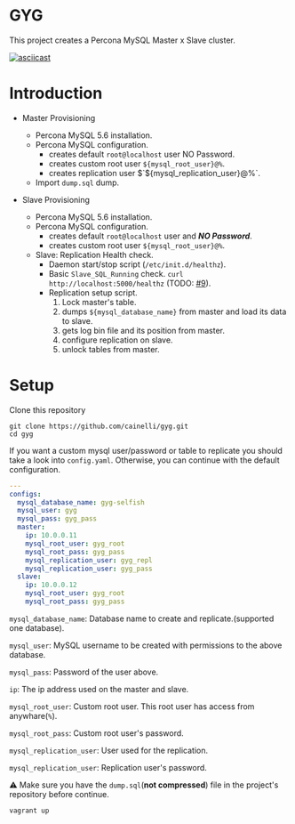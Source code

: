 # GYG

This project creates a Percona MySQL Master x Slave cluster.

[![asciicast](https://asciinema.org/a/127612.png)](https://asciinema.org/a/127612)

# Introduction


- Master Provisioning
  - Percona MySQL 5.6 installation.
  - Percona MySQL configuration.
    - creates default `root@localhost` user NO Password.
    - creates custom root user `${mysql_root_user}@%`.
    - creates replication user $`${mysql_replication_user}@%`.
  - Import `dump.sql` dump.

- Slave Provisioning
  - Percona MySQL 5.6 installation.
  - Percona MySQL configuration.
    - creates default `root@localhost` user and ***NO Password***.
    - creates custom root user `${mysql_root_user}@%`.
  - Slave: Replication Health check.
    - Daemon start/stop script (`/etc/init.d/healthz`).
    - Basic `Slave_SQL_Running` check. `curl http://localhost:5000/healthz` (TODO: [#9](https://github.com/cainelli/gyg/issues/9)).
    - Replication setup script.
      1. Lock master's table.
      2. dumps `${mysql_database_name}` from master and load its data to slave.
      3. gets log bin file and its position from master.
      4. configure replication on slave.
      5. unlock tables from master.

# Setup

Clone this repository
```
git clone https://github.com/cainelli/gyg.git
cd gyg
```

If you want a custom mysql user/password or table to replicate you should take a look into `config.yaml`. Otherwise, you can continue with the default configuration.

```yaml
---
configs:
  mysql_database_name: gyg-selfish
  mysql_user: gyg
  mysql_pass: gyg_pass
  master:
    ip: 10.0.0.11
    mysql_root_user: gyg_root
    mysql_root_pass: gyg_pass
    mysql_replication_user: gyg_repl
    mysql_replication_user: gyg_pass
  slave:
    ip: 10.0.0.12
    mysql_root_user: gyg_root
    mysql_root_pass: gyg_pass
```

`mysql_database_name`: Database name to create and replicate.(supported one database).

`mysql_user`: MySQL username to be created with permissions to the above database.

`mysql_pass`: Password of the user above.

`ip`: The ip address used on the master and slave.

`mysql_root_user`: Custom root user. This root user has access from anywhare(`%`).

`mysql_root_pass`: Custom root user's password.

`mysql_replication_user`: User used for the replication.

`mysql_replication_user`: Replication user's password.



:warning: Make sure you have the `dump.sql`(**not compressed**) file in the project's repository before continue.

```bash
vagrant up
```
